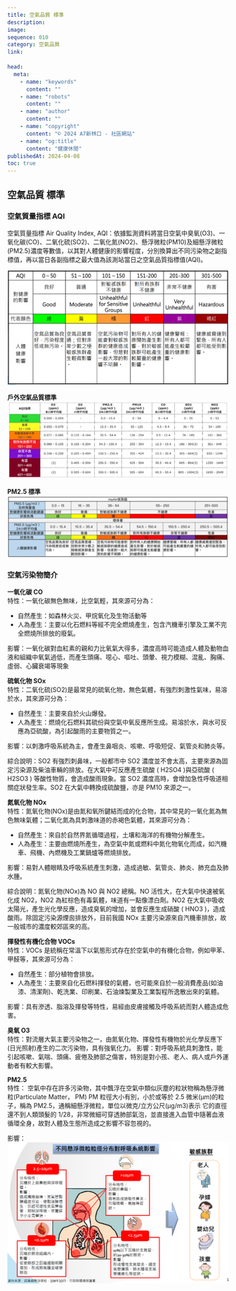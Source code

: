 ```yaml
---
title: 空氣品質 標準
description:
image:
sequence: 010
category: 空氣品質
link:

head:
  meta:
    - name: "keywords"
      content: ""
    - name: "robots"
      content: ""
    - name: "author"
      content: ""
    - name: "copyright"
      content: "© 2024 A7新林口 - 社區網站"
    - name: "og:title"
      content: "健康休閒"
publishedAt: 2024-04-08
toc: true
---
```


## 空氣品質 標準

### 空氣質量指標 AQI

空氣質量指標 Air Quality Index, AQI：依據監測資料將當日空氣中臭氧(O3)、一氧化碳(CO)、二氧化硫(SO2)、二氧化氮(NO2)、懸浮微粒(PM10)及細懸浮微粒(PM2.5)濃度等數值，以其對人體健康的影響程度，分別換算出不同污染物之副指標值，再以當日各副指標之最大值為該測站當日之空氣品質指標值(AQI)。

![f010-01.jpeg](/images/fitness/f010-01.png)

**戶外空氣品質標準**
![f010-02.jpeg](/images/fitness/f010-02.png)

**PM2.5 標準**
![f010-03.jpeg](/images/fitness/f010-03.jpeg)

### 空氣污染物簡介

**一氧化碳 CO**  
特性：一氧化碳無色無味，比空氣輕，其來源可分為：

- 自然產生：如森林火災、甲烷氧化及生物活動等
- 人為產生：主要以化石燃料等經不完全燃燒產生，包含汽機車引擎及工業不完全燃燒所排放的廢氣。

影響：一氧化碳對血紅素的親和力比氧氣大得多，濃度高時可能造成人體及動物血液和組織中氧氣過低，而產生頭痛、噁心、嘔吐、頭暈、視力模糊、混亂、胸痛、虛弱、心臟衰竭等現象

**硫氧化物 SOx**  
特性：二氧化硫(SO2)是最常見的硫氧化物，無色氣體，有強烈刺激性氣味，易溶於水，其來源可分為：

- 自然產生：主要來自於火山爆發。
- 人為產生：燃燒化石燃料其硫份與空氣中氧反應所生成。易溶於水，與水可反應為亞硫酸，為引起酸雨的主要物質之一。

影響：以刺激呼吸系統為主，會產生鼻咽炎、咳嗽、呼吸短促、氣管炎和肺炎等。

綜合說明：SO2 有強烈刺鼻味，一般都市中 SO2 濃度並不會太高，主要來源為固定污染源及柴油車輛的排放。在大氣中可反應產生硫酸 ( H2SO4 )與亞硫酸 ( H2SO3 ) 等酸性物質，會造成酸雨現象。當 SO2 濃度高時，會增加急性呼吸道相關症狀發生率。SO2 在大氣中轉換成硫酸鹽，亦是 PM10 來源之一。

**氮氧化物 NOx**  
特性：氮氧化物(NOx)是由氮和氧所鍵結而成的化合物，其中常見的一氧化氮為無色無味氣體；二氧化氮為具刺激味道的赤褐色氣體，其來源可分為：

- 自然產生：來自於自然界氮循環過程，土壤和海洋的有機物分解產生。
- 人為產生：主要由燃燒所產生，為空氣中氮或燃料中氮化物氧化而成，如汽機車、飛機、內燃機及工業鍋爐等燃燒排放。

影響：易對人體眼睛及呼吸系統產生刺激，造成過敏、氣管炎、肺炎、肺充血及肺水腫。

綜合說明：氮氧化物(NOx)為 NO 與 NO2 總稱。NO 活性大，在大氣中快速被氧化成 NO2，NO2 為紅棕色有毒氣體，味道有一點像漂白劑。NO2 在大氣中吸收太陽光，產生光化學反應，造成臭氧的增加，並會反應生成硝酸 ( HNO3 )，造成酸雨。除固定污染源煙囪排放外，目前我國 NOx 主要污染源來自汽機車排放，故一般城市的濃度較郊區來的高。

**揮發性有機化合物 VOCs**  
特性：VOCs 是統稱在常溫下以氣態形式存在於空氣中的有機化合物，例如甲苯、甲醛等，其來源可分為：

- 自然產生：部分植物會排放。
- 人為產生：主要來自化石燃料揮發的氣體，也可能來自於一般消費產品(如油漆、清潔劑)、乾洗業、印刷業、石油煉製業及工業製程所逸散出來的氣體。

影響：具有滲透、脂溶及揮發等特性，易經由皮膚接觸及呼吸系統而對人體造成危害。

**臭氧 O3**  
特性：對流層大氣主要污染物之一，由氮氧化物、揮發性有機物於光化學反應下(日光照射)產生的二次污染物，具有強氧化力。
影響：對呼吸系統具刺激性，能引起咳嗽、氣喘、頭痛、疲倦及肺部之傷害，特別是對小孩、老人、病人或戶外運動者有較大影響。

**PM2.5**  
特性：
空氣中存在許多污染物，其中飄浮在空氣中類似灰塵的粒狀物稱為懸浮微粒(Particulate Matter， PM)
PM 粒徑大小有別，小於或等於 2.5 微米(μm)的粒子，稱為 PM2.5，通稱細懸浮微粒，單位以微克/立方公尺(μg/m3)表示
它的直徑還不到人類頭髮的 1/28，非常微細可穿透肺部氣泡，並直接進入血管中隨著血液循環全身，故對人體及生態所造成之影響不容忽視的。

影響：
![f010-04.jpeg](/images/fitness/f010-04.png)
